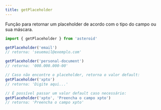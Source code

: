 ```yaml
---
title: getPlaceholder
---
```


Função para retornar um placeholder de acordo com o tipo do campo ou sua máscara.

 ```js
import { getPlaceholder } from 'asteroid'

getPlaceholder('email')
// retorna: 'seuemail@exemplo.com'

getPlaceholder('personal-document')
// retorna: '000.000.000-00'

// Caso não encontre o placeholder, retorna o valor default:
getPlaceholder('xpto')
// retorna: 'Digite aqui...'

// É possível passar um valor default caso necessário:
getPlaceholder('xpto', 'Preencha o campo xpto')
// retorna: 'Preencha o campo xpto'
```
